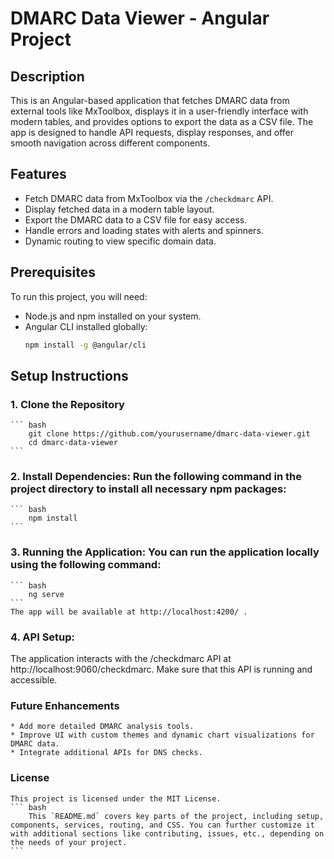 # DMARC Data Viewer - Angular Project

## Description
This is an Angular-based application that fetches DMARC data from external tools like MxToolbox, displays it in a user-friendly interface with modern tables, and provides options to export the data as a CSV file. The app is designed to handle API requests, display responses, and offer smooth navigation across different components.

## Features
- Fetch DMARC data from MxToolbox via the `/checkdmarc` API.
- Display fetched data in a modern table layout.
- Export the DMARC data to a CSV file for easy access.
- Handle errors and loading states with alerts and spinners.
- Dynamic routing to view specific domain data.

## Prerequisites

To run this project, you will need:

- Node.js and npm installed on your system.
- Angular CLI installed globally:  
  ```bash
  npm install -g @angular/cli

## Setup Instructions

### 1. Clone the Repository

    ``` bash
        git clone https://github.com/yourusername/dmarc-data-viewer.git
        cd dmarc-data-viewer
    ```

### 2. Install Dependencies: Run the following command in the project directory to install all necessary npm packages:

    ``` bash
        npm install
    ```

### 3. Running the Application: You can run the application locally using the following command:

    ``` bash
        ng serve
    ```
    The app will be available at http://localhost:4200/ .

### 4. API Setup: 
The application interacts with the /checkdmarc API at http://localhost:9060/checkdmarc. Make sure that this API is running and accessible.


### Future Enhancements
    * Add more detailed DMARC analysis tools.
    * Improve UI with custom themes and dynamic chart visualizations for DMARC data.
    * Integrate additional APIs for DNS checks.

### License
    This project is licensed under the MIT License.
    ``` bash
        This `README.md` covers key parts of the project, including setup, components, services, routing, and CSS. You can further customize it with additional sections like contributing, issues, etc., depending on the needs of your project.
    ```
